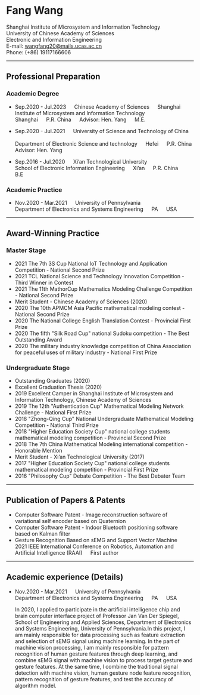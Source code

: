 # **Fang Wang**
Shanghai Institute of Microsystem and Information Technology <br/>
University of Chinese Academy of Sciences <br/>
Electronic and Information Engineering <br/>
E-mail: wangfang20@mails.ucas.ac.cn <br/>
Phone: (+86) 19117166606 <br/>

---

## **Professional Preparation**
### Academic Degree

+ Sep.2020 - Jul.2023 &emsp; Chinese Academy of Sciences &emsp; Shanghai Institute of Microsystem and Information Technology <br/>
    Shanghai &emsp; P.R. China &emsp; Advisor: Hen. Yang &emsp; M.E. <br/>

+ Sep.2020 - Jul.2021 &emsp; University of Science and Technology of China &emsp; <br/>
    Department of Electronic Science and technology &emsp; Hefei &emsp; P.R. China <br/>
    Advisor: Hen. Yang &emsp;

+ Sep.2016 - Jul.2020 &emsp; Xi’an Technological University &emsp; <br/>
    School of Electronic Information Engineering &emsp; Xi’an &emsp; P.R. China &emsp; B.E 

### Academic Practice
+ Nov.2020 - Mar.2021 &emsp; University of Pennsylvania &emsp; <br/>
    Department of Electronics and Systems Engineering &emsp; PA &emsp; USA <br/>
    
---

## **Award-Winning Practice**

### Master Stage

+ 2021 The 7th 3S Cup National IoT Technology and Application Competition - National Second Prize
+ 2021 TCL National Science and Technology Innovation Competition - Third Winner in Contest
+ 2021 The 11th MathorCup Mathematics Modeling Challenge Competition - National Second Prize
+ Merit Student - Chinese Academy of Sciences (2020)
+ 2020 The 10th APMCM Asia Pacific mathematical modeling contest - National Second Prize
+ 2020 The National College English Translation Contest - Provincial First Prize
+ 2020 The fifth "Silk Road Cup" national Sudoku competition - The Best Outstanding Award
+ 2020 The military industry knowledge competition of China Association for peaceful uses of military industry - National First Prize

### Undergraduate Stage

+ Outstanding Graduates (2020)
+ Excellent Graduation Thesis (2020)
+ 2019 Excellent Camper in Shanghai Institute of Microsystem and Information Technology, Chinese Academy of Sciences
+ 2019 The 12th "Authentication Cup" Mathematical Modeling Network Challenge - National First Prize
+ 2018 "Zhong-Qing Cup" National Undergraduate Mathematical Modeling Competition - National Third Prize
+ 2018 "Higher Education Society Cup" national college students mathematical modeling competition - Provincial Second Prize
+ 2018 The 7th China Mathematical Modeling international competition - Honorable Mention
+ Merit Student - Xi’an Technological University (2017)
+ 2017 "Higher Education Society Cup" national college students mathematical modeling competition - Provincial First Prize
+ 2016 "Philosophy Cup" Debate Competition - The Best Debater Team

---

## **Publication of Papers & Patents**
+ Computer Software Patent - Image reconstruction software of variational self encoder based on Quaternion
+ Computer Software Patent - Indoor Bluetooth positioning software based on Kalman filter
+ Gesture Recognition Based on sEMG and Support Vector Machine &emsp; 2021 IEEE International Conference on Robotics, Automation and Artificial Intelligence (RAAI) &emsp; First author

---

## **Academic experience (Details)**

+ Nov.2020 - Mar.2021 &emsp; University of Pennsylvania &emsp; <br/>
    Department of Electronics and Systems Engineering &emsp; PA &emsp; USA <br/>
    
    In 2020, I applied to participate in the artificial intelligence chip and brain computer interface project of Professor Jan Van Der Spiegel, School of Engineering and Applied Sciences, Department of Electronics and Systems Engineering, University of Pennsylvania.In this project, I am mainly responsible for data processing such as feature extraction and selection of sEMG signal using machine learning. In the part of machine vision processing, I am mainly responsible for pattern recognition of human gesture features through deep learning, and combine sEMG signal with machine vision to process target gesture and gesture features. At the same time, I combine the traditional signal detection with machine vision, human gesture node feature recognition, pattern recognition of gesture features, and test the accuracy of algorithm model.

    

